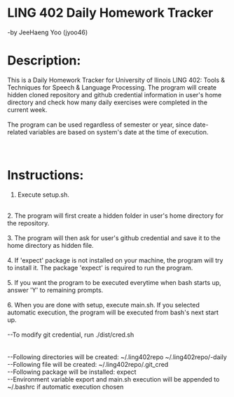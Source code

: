 # LING 402 Daily Homework Tracker  
-by JeeHaeng Yoo (jyoo46)

# Description:
This is a Daily Homework Tracker for University of Ilinois LING 402: Tools & Techniques for Speech & Language Processing.
The program will create hidden cloned repository and github credential information in user's home directory and check how many daily exercises were completed in the current week. <br />
<br />
The program can be used regardless of semester or year, since date-related variables are based on system's date at the time of execution. <br />
<br />
<br />
# Instructions: <br />
1. Execute setup.sh.<br />
<br />
2. The program will first create a hidden folder in user's home directory for the repository.<br />
<br />
3. The program will then ask for user's github credential and save it to the home directory as hidden file.<br />
<br />
4. If 'expect' package is not installed on your machine, the program will try to install it. The package 'expect' is required to run the program.<br />
<br />
5. If you want the program to be executed everytime when bash starts up, answer 'Y' to remaining prompts.<br />
<br />
6. When you are done with setup, execute main.sh. If you selected automatic execution, the program will be executed from bash's next start up.<br />
<br />
--To modify git credential, run ./dist/cred.sh<br />
<br />
<br />
--Following directories will be created: ~/.ling402repo ~/.ling402repo/<netID>-daily<br />
--Following file will be created: ~/.ling402repo/.git_cred<br />
--Following package will be installed: expect<br />
--Environment variable export and main.sh execution will be appended to ~/.bashrc if automatic execution chosen<br />
